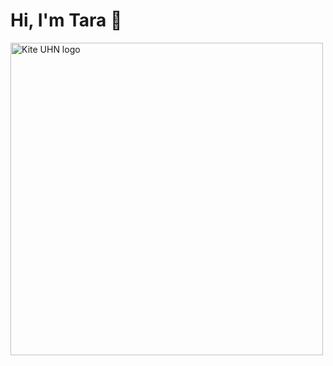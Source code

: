 
  <h1 width="500px" text-align="center">Hi, I'm Tara 👋</h1>
  <img width="500px" alt="Kite UHN logo" src="https://github.com/Kite-Tara/Kite-Tara/assets/145040855/c184b629-9852-440f-8e44-e6523d0b1774">



<!---
Kite-Tara/Kite-Tara is a ✨ special ✨ repository because its `README.md` (this file) appears on your GitHub profile.
You can click the Preview link to take a look at your changes.
--->
